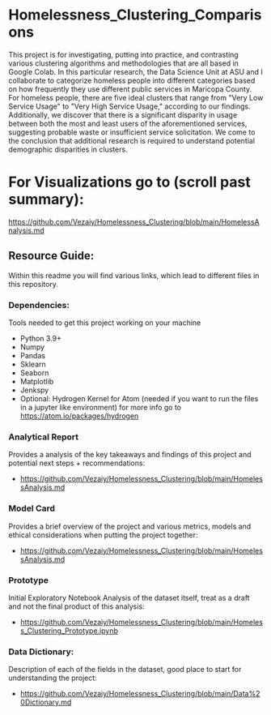 # Homelessness_Clustering_Comparisons
This project is for investigating, putting into practice, and contrasting various clustering algorithms and methodologies that are all based in Google Colab. In this particular research, the Data Science Unit at ASU and I collaborate to categorize homeless people into different categories based on how frequently they use different public services in Maricopa County. For homeless people, there are five ideal clusters that range from "Very Low Service Usage" to "Very High Service Usage," according to our findings. Additionally, we discover that there is a significant disparity in usage between both the most and least users of the aforementioned services, suggesting probable waste or insufficient service solicitation. We come to the conclusion that additional research is required to understand potential demographic disparities in clusters.

# For Visualizations go to (scroll past summary): 
https://github.com/Vezaiy/Homelessness_Clustering/blob/main/HomelessAnalysis.md

## Resource Guide:
Within this readme you will find various links, which lead to different files in this repository. 

### Dependencies: 
Tools needed to get this project working on your machine
- Python 3.9+
- Numpy 
- Pandas
- Sklearn 
- Seaborn 
- Matplotlib 
- Jenkspy 
- Optional: Hydrogen Kernel for Atom (needed if you want to run the files in a jupyter like environment) for more info go to https://atom.io/packages/hydrogen

### Analytical Report 
Provides a analysis of the key takeaways and findings of this project and potential next steps + recommendations:
- https://github.com/Vezaiy/Homelessness_Clustering/blob/main/HomelessAnalysis.md

### Model Card 
Provides a brief overview of the project and various metrics, models and ethical considerations when putting the project together:
- https://github.com/Vezaiy/Homelessness_Clustering/blob/main/HomelessAnalysis.md

### Prototype
Initial Exploratory Notebook Analysis of the dataset itself, treat as a draft and not the final product of this analysis:
- https://github.com/Vezaiy/Homelessness_Clustering/blob/main/Homeless_Clustering_Prototype.ipynb

### Data Dictionary:
Description of each of the fields in the dataset, good place to start for understanding the project:
- https://github.com/Vezaiy/Homelessness_Clustering/blob/main/Data%20Dictionary.md

